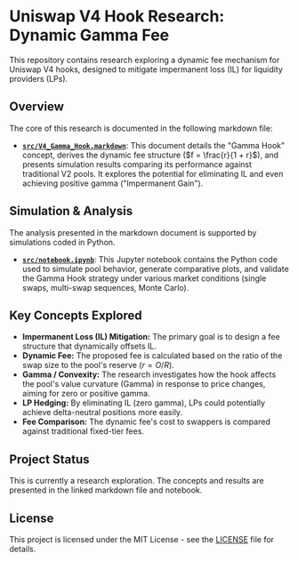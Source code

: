 # Uniswap V4 Hook Research: Dynamic Gamma Fee

This repository contains research exploring a dynamic fee mechanism for Uniswap V4 hooks, designed to mitigate impermanent loss (IL) for liquidity providers (LPs).

## Overview

The core of this research is documented in the following markdown file:

*   **[`src/V4_Gamma_Hook.markdown`](docs/V4_Gamma_Hook.markdown)**: This document details the "Gamma Hook" concept, derives the dynamic fee structure ($f = \frac{r}{1 + r}$), and presents simulation results comparing its performance against traditional V2 pools. It explores the potential for eliminating IL and even achieving positive gamma ("Impermanent Gain").

## Simulation & Analysis

The analysis presented in the markdown document is supported by simulations coded in Python.

*   **[`src/notebook.ipynb`](src/notebook.ipynb)**: This Jupyter notebook contains the Python code used to simulate pool behavior, generate comparative plots, and validate the Gamma Hook strategy under various market conditions (single swaps, multi-swap sequences, Monte Carlo).

## Key Concepts Explored

*   **Impermanent Loss (IL) Mitigation:** The primary goal is to design a fee structure that dynamically offsets IL.
*   **Dynamic Fee:** The proposed fee is calculated based on the ratio of the swap size to the pool's reserve ($r = O/R$).
*   **Gamma / Convexity:** The research investigates how the hook affects the pool's value curvature (Gamma) in response to price changes, aiming for zero or positive gamma.
*   **LP Hedging:** By eliminating IL (zero gamma), LPs could potentially achieve delta-neutral positions more easily.
*   **Fee Comparison:** The dynamic fee's cost to swappers is compared against traditional fixed-tier fees.

## Project Status

This is currently a research exploration. The concepts and results are presented in the linked markdown file and notebook.


## License

This project is licensed under the MIT License - see the [LICENSE](LICENSE) file for details. 